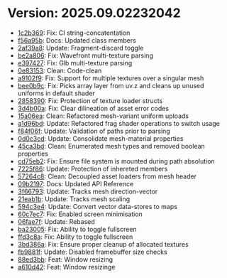 # Version: 2025.09.02232042

* [1c2b369](https://github.com/ford-jones/lazarus/commit/1c2b369c527ead6fe22fe7f4a7e05bf0bd9530b9): Fix: CI string-concatentation
* [f56a95b](https://github.com/ford-jones/lazarus/commit/f56a95be5d0adf19b8687bb61a972697a050c1be): Docs: Updated class members
* [2af39a8](https://github.com/ford-jones/lazarus/commit/2af39a8a75d4af5968037439f8a84382cd7ef0a5): Update: Fragment-discard toggle
* [be2a806](https://github.com/ford-jones/lazarus/commit/be2a806c2a23bd699a962ff8c2becc5c5603fa2d): Fix: Wavefront multi-texture parsing
* [e397427](https://github.com/ford-jones/lazarus/commit/e3974273dd86be286fb3e3b98c876b04a4918dd7): Fix: Glb multi-texture parsing
* [0e83153](https://github.com/ford-jones/lazarus/commit/0e831539709972db7d3be45b6c593171070d9e8d): Clean: Code-clean
* [a9102f9](https://github.com/ford-jones/lazarus/commit/a9102f9a844cdf6aa2793a0ad4beebb8f7df8d61): Fix: Support for multiple textures over a singular mesh
* [bee0b9c](https://github.com/ford-jones/lazarus/commit/bee0b9cbcea225991010d26191a23c8b20504118): Fix: Picks array layer from uv.z and cleans up unused uniforms in default shader
* [2858390](https://github.com/ford-jones/lazarus/commit/28583906c1b260dbc5b8303324ef6179d7c7a413): Fix: Protection of texture loader structs
* [3d4b00a](https://github.com/ford-jones/lazarus/commit/3d4b00af74756232b3b74b3238c60cc9f4d7ed7e): Fix: Clear dilineation of asset error codes
* [15a06ea](https://github.com/ford-jones/lazarus/commit/15a06ea8709d8c99d6f365d227f9d5982556dba9): Clean: Refactored mesh-variant uniform uploads
* [a1d96bd](https://github.com/ford-jones/lazarus/commit/a1d96bde3a630c39a3aaf05a6aa44a61a8bbdfeb): Update: Refactored frag shader operations to switch usage
* [f84f06f](https://github.com/ford-jones/lazarus/commit/f84f06f53eda41555616a80d9fd9b06ce865e48d): Update: Validation of paths prior to parsing
* [0d0c3cd](https://github.com/ford-jones/lazarus/commit/0d0c3cdf62116fb3cebe7ec097d27a0e634cd1fd): Update: Consolidate mesh-material properties
* [45ca3bd](https://github.com/ford-jones/lazarus/commit/45ca3bdda27d7165a5ebc8bfca5f5179307b8621): Clean: Enumerated mesh types and removed boolean properties
* [cd75eb2](https://github.com/ford-jones/lazarus/commit/cd75eb2d4770f096263af039281a9e3e3e88f211): Fix: Ensure file system is mounted during path absolution
* [7225f86](https://github.com/ford-jones/lazarus/commit/7225f86df150d30fa87d72395a7726040471c155): Update: Protection of inhereted members
* [57264c8](https://github.com/ford-jones/lazarus/commit/57264c8b4d18d6bfdcf433057c5c3dee26c1b78e): Clean: Decoupled asset loaders from mesh header
* [09b2197](https://github.com/ford-jones/lazarus/commit/09b219760425e697b3c221a74b454c2596a5927f): Docs: Updated API Reference
* [3f66793](https://github.com/ford-jones/lazarus/commit/3f66793ec9687cc30e332b3b90902a8c3910dd49): Update: Tracks mesh direction-vector
* [21eab1b](https://github.com/ford-jones/lazarus/commit/21eab1b72797aa62c6333e1a2f83490cd5b7afbf): Update: Tracks mesh scaling
* [594c3e4](https://github.com/ford-jones/lazarus/commit/594c3e4bf362066b823f208e140dabcb488fef66): Update: Convert vector data-stores to maps
* [60c7ec7](https://github.com/ford-jones/lazarus/commit/60c7ec7fc88ed36c6621dfbbda05dcc76e8e4073): Fix: Enabled screen minimisation
* [06fae7f](https://github.com/ford-jones/lazarus/commit/06fae7ff6d4f3ce0f66100c36433fa897f9b37d8): Update: Rebased
* [ba23005](https://github.com/ford-jones/lazarus/commit/ba2300565258dd9e2857febecfc5ecad6dae64b3): Fix: Ability to toggle fullscreen
* [ffd3c8a](https://github.com/ford-jones/lazarus/commit/ffd3c8ac024489079716ac2627c7aac5dc3f123c): Fix: Ability to toggle fullscreen
* [3bd386a](https://github.com/ford-jones/lazarus/commit/3bd386a468971f2e3e0b3f6a6e27bafcdff619dc): Fix: Ensure proper cleanup of allocated textures
* [fb9881f](https://github.com/ford-jones/lazarus/commit/fb9881fbfdd0c8c10f5f1b9ded7d212de220c10d): Update: Disabled framebuffer size checks
* [88ed3bb](https://github.com/ford-jones/lazarus/commit/88ed3bb3998d0d125ac6b6f97f7c45a9c8ec9f92): Feat: Window resizing
* [a610d42](https://github.com/ford-jones/lazarus/commit/a610d42839a37e5bda348afe926b1edf379524d4): Feat: Window resizinge
